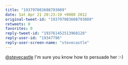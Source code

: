 ```yaml
---
title: "193797083608793089"
date: Sat Apr 21 20:23:19 +0000 2012
original-tweet-id: "193797083608793089"
retweets: 0
favorites: 0
reply-tweet-id: "193761452513968128"
reply-user-id: "19347796"
reply-user-screen-name: "stevecastle"
---
```

<a href="https://twitter.com/stevecastle">@stevecastle</a> I'm sure you know how to persuade her :-)
